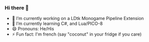### Hi there 👋

- 🔭 I’m currently working on a LDtk Monogame Pipeline Extension
- 🌱 I’m currently learning C#, and Lua/PICO-8
- 😄 Pronouns: He/His
- ⚡ Fun fact: I'm french (say "coconut" in your fridge if you care)
